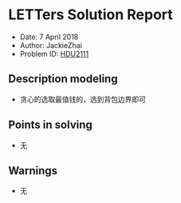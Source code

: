 # LETTers Solution Report

- Date: 7 April 2018
- Author: JackieZhai
- Problem ID: [HDU2111](http://acm.hdu.edu.cn/showproblem.php?pid=2111)

## Description modeling

- 贪心的选取最值钱的，选到背包边界即可

## Points in solving

- 无

## Warnings

- 无
